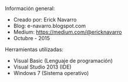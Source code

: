 Información general:
* Creado por: Erick Navarro
* Blog: e-navarro.blogspot.com
* Medium: https://medium.com/@ericknavarro
* Octubre - 2015

Herramientas utilizadas:
* Visual Basic		  (Lenguaje de programación)
* Visual Studio 2013  (IDE)
* Windows 7           (Sistema operativo)
